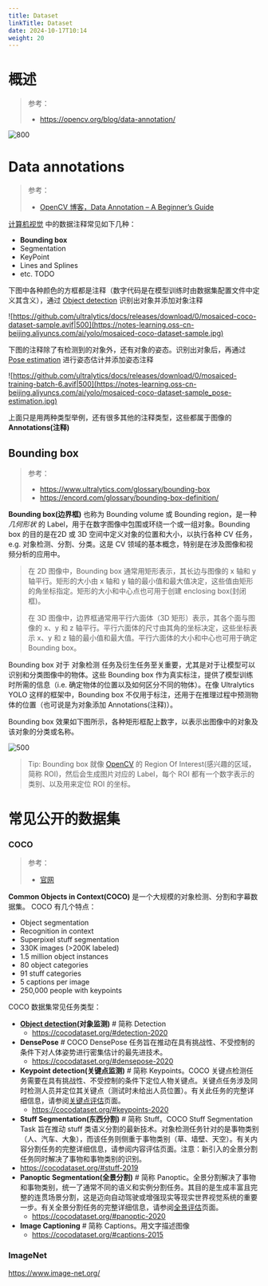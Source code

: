 ```yaml
---
title: Dataset
linkTitle: Dataset
date: 2024-10-17T10:14
weight: 20
---
```


# 概述

> 参考：
>
> - https://opencv.org/blog/data-annotation/

![800](https://opencv.org/wp-content/uploads/2024/02/Data-annotation-types-1536x864.png)

# Data annotations

> 参考：
>
> - [OpenCV 博客，Data Annotation – A Beginner’s Guide](https://opencv.org/blog/data-annotation/)

[计算机视觉](docs/12.AI/计算机视觉/计算机视觉.md) 中的数据注释常见如下几种：

- **Bounding box**
- Segmentation
- KeyPoint
- Lines and Splines
- etc. TODO

下图中各种颜色的方框都是注释（数字代码是在模型训练时由数据集配置文件中定义其含义），通过 [Object detection](/docs/12.AI/计算机视觉/Object%20detection.md) 识别出对象并添加对象注释

![https://github.com/ultralytics/docs/releases/download/0/mosaiced-coco-dataset-sample.avif|500](https://notes-learning.oss-cn-beijing.aliyuncs.com/ai/yolo/mosaiced-coco-dataset-sample.jpg)

下图的注释除了有检测到的对象外，还有对象的姿态。识别出对象后，再通过 [Pose estimation](/docs/12.AI/计算机视觉/Pose%20estimation.md) 进行姿态估计并添加姿态注释

![https://github.com/ultralytics/docs/releases/download/0/mosaiced-training-batch-6.avif|500](https://notes-learning.oss-cn-beijing.aliyuncs.com/ai/yolo/mosaiced-coco-dataset-sample_pose-estimation.jpg)

上面只是用两种类型举例，还有很多其他的注释类型，这些都属于图像的 **Annotations(注释)**

## Bounding box

> 参考：
>
> - https://www.ultralytics.com/glossary/bounding-box
> - https://encord.com/glossary/bounding-box-definition/

**Bounding box(边界框)** 也称为 Bounding volume 或 Bounding region，是一种 *几何形状* 的 Label，用于在数字图像中包围或环绕一个或一组对象。Bounding box 的目的是在2D 或 3D 空间中定义对象的位置和大小，以执行各种 CV 任务，e.g. 对象检测、分割、分类。这是 CV 领域的基本概念，特别是在涉及图像和视频分析的应用中。

> 在 2D 图像中，Bounding box 通常用矩形表示，其长边与图像的 x 轴和 y 轴平行。矩形的大小由 x 轴和 y 轴的最小值和最大值决定，这些值由矩形的角坐标指定。矩形的大小和中心点也可用于创建 enclosing box(封闭框)。
>
> 在 3D 图像中，边界框通常用平行六面体（3D 矩形）表示，其各个面与图像的 x、y 和 z 轴平行。平行六面体的尺寸由其角的坐标决定，这些坐标表示 x、y 和 z 轴的最小值和最大值。平行六面体的大小和中心也可用于确定 Bounding box。

Bounding box 对于 对象检测 任务及衍生任务至关重要，尤其是对于让模型可以识别和分类图像中的物体。这些 Bounding box 作为真实标注，提供了模型训练时所需的信息（i.e. 确定物体的位置以及如何区分不同的物体）。在像 Ultralytics YOLO 这样的框架中，Bounding box 不仅用于标注，还用于在推理过程中预测物体的位置（也可说是为对象添加 Annotations(注释)）。

Bounding box 效果如下图所示，各种矩形框配上数字，以表示出图像中的对象及该对象的分类或名称。

![500](https://notes-learning.oss-cn-beijing.aliyuncs.com/ai/yolo/mosaiced-coco-dataset-sample.jpg)

> Tip: Bounding box 就像 [OpenCV](/docs/12.AI/计算机视觉/OpenCV/OpenCV.md) 的 Region Of Interest(感兴趣的区域，简称 ROI)，然后会生成图片对应的 Label，每个 ROI 都有一个数字表示的类别、以及用来定位 ROI 的坐标。

# 常见公开的数据集

### COCO

> 参考：
>
> - [官网](https://cocodataset.org/)

**Common Objects in Context(COCO)**  是一个大规模的对象检测、分割和字幕数据集。 COCO 有几个特点：

- Object segmentation
- Recognition in context
- Superpixel stuff segmentation
- 330K images (>200K labeled)
- 1.5 million object instances
- 80 object categories
- 91 stuff categories
- 5 captions per image
- 250,000 people with keypoints

COCO 数据集常见任务类型：

- **[Object detection](docs/12.AI/计算机视觉/Object%20detection.md)(对象监测)** # 简称 Detection
  - https://cocodataset.org/#detection-2020
- **DensePose** # COCO DensePose 任务旨在推动在具有挑战性、不受控制的条件下对人体姿势进行密集估计的最先进技术。
  - https://cocodataset.org/#densepose-2020
- **Keypoint detection(关键点监测)** # 简称 Keypoints。COCO 关键点检测任务需要在具有挑战性、不受控制的条件下定位人物关键点。关键点任务涉及同时检测人员并定位其关键点（测试时未给出人员位置）。有关此任务的完整详细信息，请参阅[关键点评估](https://cocodataset.org/#keypoints-eval)页面。
  - https://cocodataset.org/#keypoints-2020
-  **Stuff Segmentation(东西分割)** # 简称 Stuff。COCO Stuff Segmentation Task 旨在推动 stuff 类语义分割的最新技术。对象检测任务针对的是事物类别（人、汽车、大象），而该任务则侧重于事物类别（草、墙壁、天空）。有关内容分割任务的完整详细信息，请参阅内容评估页面。注意：新引入的全景分割任务同时解决了事物和事物类别的识别。
  - https://cocodataset.org/#stuff-2019
- **Panoptic Segmentation(全景分割)** # 简称 Panoptic。全景分割解决了事物和事物类别，统一了通常不同的语义和实例分割任务。其目的是生成丰富且完整的连贯场景分割，这是迈向自动驾驶或增强现实等现实世界视觉系统的重要一步。有关全景分割任务的完整详细信息，请参阅[全景评估](https://cocodataset.org/#panoptic-eval)页面。
  - https://cocodataset.org/#panoptic-2020
- **Image Captioning** # 简称 Captions。用文字描述图像
  - https://cocodataset.org/#captions-2015

### ImageNet

https://www.image-net.org/
